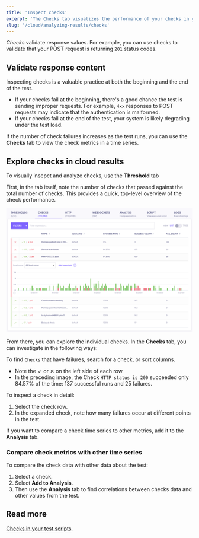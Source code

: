 ```yaml
---
title: 'Inspect checks'
excerpt: 'The Checks tab visualizes the performance of your checks in your k6 test'
slug: '/cloud/analyzing-results/checks'
---
```


*Checks* validate response values.
For example, you can use checks to validate that your POST request is returning `201` status codes.

## Validate response content

Inspecting checks is a valuable practice at both the beginning and the end of the test.
- If your checks fail at the beginning, there's a good chance the test is sending improper requests.
  For example, `4xx` responses to POST requests may indicate that the authentication is malformed.
- If your checks fail at the end of the test, your system is likely degrading under the test load.

If the number of check failures increases as the test runs, you can use the **Checks** tab to view the check metrics in a time series.


## Explore checks in cloud results

To visually insepct and analyze checks, use the **Threshold** tab

First, in the tab itself, note the number of checks that passed against the total number of checks.
This provides a quick, top-level overview of the check performance.

![Checks Tab](./images/04-Checks-Tab/checks-tab.png)

From there, you can explore the individual checks.
In the **Checks** tab, you can investigate in the following ways:

To find `Checks` that have failures, search for a check, or sort columns.
  - Note the &#10003; or &#10005; on the left side of each row.
  - In the preceding image, the Check `HTTP status is 200` succeeded only 84.57% of the time: 137 successful runs and 25 failures.

To inspect a check in detail:
1. Select the check row.
1. In the expanded check, note how many failures occur at different points in the test.

If you want to compare a check time series to other metrics, add it to the **Analysis** tab.

### Compare check metrics with other time series

To compare the check data with other data about the test:
1. Select a check.
1. Select **Add to Analysis**.
1. Then use the **Analysis** tab to find correlations between checks data and other values from the test.
  

## Read more

[Checks in your test scripts](/using-k6/checks).

